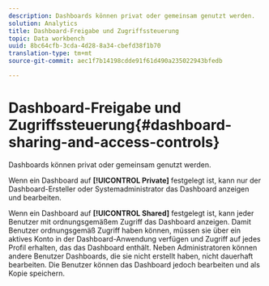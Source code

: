 ```yaml
---
description: Dashboards können privat oder gemeinsam genutzt werden.
solution: Analytics
title: Dashboard-Freigabe und Zugriffssteuerung
topic: Data workbench
uuid: 8bc64cfb-3cda-4d28-8a34-cbefd38f1b70
translation-type: tm+mt
source-git-commit: aec1f7b14198cdde91f61d490a235022943bfedb

---
```



# Dashboard-Freigabe und Zugriffssteuerung{#dashboard-sharing-and-access-controls}

Dashboards können privat oder gemeinsam genutzt werden.

Wenn ein Dashboard auf **[!UICONTROL Private]** festgelegt ist, kann nur der Dashboard-Ersteller oder Systemadministrator das Dashboard anzeigen und bearbeiten.

Wenn ein Dashboard auf **[!UICONTROL Shared]** festgelegt ist, kann jeder Benutzer mit ordnungsgemäßem Zugriff das Dashboard anzeigen. Damit Benutzer ordnungsgemäß Zugriff haben können, müssen sie über ein aktives Konto in der Dashboard-Anwendung verfügen und Zugriff auf jedes Profil erhalten, das das Dashboard enthält. Neben Administratoren können andere Benutzer Dashboards, die sie nicht erstellt haben, nicht dauerhaft bearbeiten. Die Benutzer können das Dashboard jedoch bearbeiten und als Kopie speichern.
